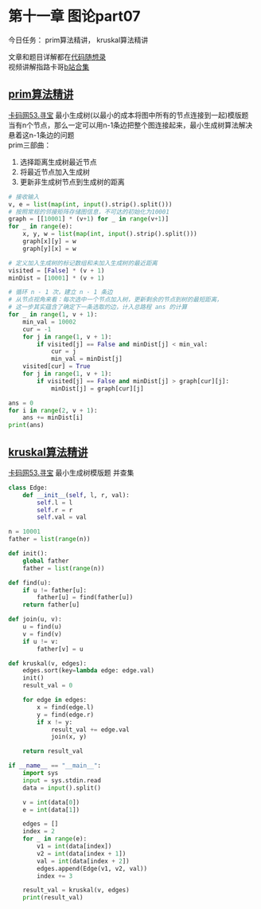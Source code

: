 # 第十一章 图论part07

今日任务： prim算法精讲， kruskal算法精讲

文章和题目详解都在[代码随想录](https://programmercarl.com/)  
视频讲解指路卡哥[b站合集](https://space.bilibili.com/525438321/channel/collectiondetail?sid=180037)

## [prim算法精讲](https://www.programmercarl.com/kamacoder/0053.%E5%AF%BB%E5%AE%9D-prim.html)
[卡码网53.寻宝](https://kamacoder.com/problempage.php?pid=1053)
最小生成树(以最小的成本将图中所有的节点连接到一起)模版题  
当有n个节点，那么一定可以用n-1条边把整个图连接起来，最小生成树算法解决悬着这n-1条边的问题  
prim三部曲：
1. 选择距离生成树最近节点
2. 将最近节点加入生成树
3. 更新非生成树节点到生成树的距离
```python
# 接收输入
v, e = list(map(int, input().strip().split()))
# 按照常规的邻接矩阵存储图信息，不可达的初始化为10001
graph = [[10001] * (v+1) for _ in range(v+1)]
for _ in range(e):
    x, y, w = list(map(int, input().strip().split()))
    graph[x][y] = w
    graph[y][x] = w

# 定义加入生成树的标记数组和未加入生成树的最近距离
visited = [False] * (v + 1)
minDist = [10001] * (v + 1)

# 循环 n - 1 次，建立 n - 1 条边
# 从节点视角来看：每次选中一个节点加入树，更新剩余的节点到树的最短距离，
# 这一步其实蕴含了确定下一条选取的边，计入总路程 ans 的计算
for _ in range(1, v + 1):
    min_val = 10002
    cur = -1
    for j in range(1, v + 1):
        if visited[j] == False and minDist[j] < min_val:
            cur = j
            min_val = minDist[j]
    visited[cur] = True
    for j in range(1, v + 1):
        if visited[j] == False and minDist[j] > graph[cur][j]:
            minDist[j] = graph[cur][j]

ans = 0
for i in range(2, v + 1):
    ans += minDist[i]
print(ans)
```

## [kruskal算法精讲](https://www.programmercarl.com/kamacoder/0053.%E5%AF%BB%E5%AE%9D-Kruskal.html)
[卡码网53.寻宝](https://kamacoder.com/problempage.php?pid=1053)
最小生成树模版题
并查集
```python
class Edge:
    def __init__(self, l, r, val):
        self.l = l
        self.r = r
        self.val = val

n = 10001
father = list(range(n))

def init():
    global father
    father = list(range(n))

def find(u):
    if u != father[u]:
        father[u] = find(father[u])
    return father[u]

def join(u, v):
    u = find(u)
    v = find(v)
    if u != v:
        father[v] = u

def kruskal(v, edges):
    edges.sort(key=lambda edge: edge.val)
    init()
    result_val = 0

    for edge in edges:
        x = find(edge.l)
        y = find(edge.r)
        if x != y:
            result_val += edge.val
            join(x, y)

    return result_val

if __name__ == "__main__":
    import sys
    input = sys.stdin.read
    data = input().split()

    v = int(data[0])
    e = int(data[1])

    edges = []
    index = 2
    for _ in range(e):
        v1 = int(data[index])
        v2 = int(data[index + 1])
        val = int(data[index + 2])
        edges.append(Edge(v1, v2, val))
        index += 3

    result_val = kruskal(v, edges)
    print(result_val)
   
```